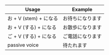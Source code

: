 |Usage|Example|
|-|-|
|お + V (stem) + になる|お待ちになります|
|お + V (する) + になる|お散歩になります|
|ご + V (する) + になる|ご電話になります|
|passive voice|待たれます|